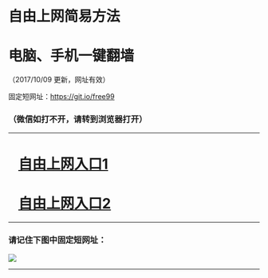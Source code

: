 ﻿# 自由上网简易方法

# 电脑、手机一键翻墙

（2017/10/09 更新，网址有效）

固定短网址：https://git.io/free99

### （微信如打不开，请转到浏览器打开）


***





# &nbsp;&nbsp; <a href="http://ft24356260.fwq-tz-1001.info/fwqtz01.html?t=10090018657 " target="_blank">自由上网入口1</a>
# &nbsp;&nbsp; <a href="http://ft1991127209.fwq-tz-1002.info/fwqtz02.html?t=100900128657 " target="_blank">自由上网入口2</a>
***

### 请记住下图中固定短网址：

<img src="https://s3-us-west-2.amazonaws.com/fwq-1001/yjfq-20170905okok.png" /> 


***

